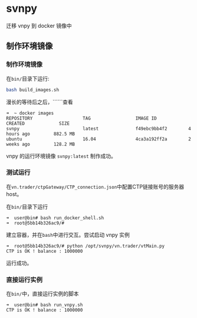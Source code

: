 # svnpy
迁移 vnpy 到 docker 镜像中

## 制作环境镜像

### 制作环境镜像
在```bin/```目录下运行:
```bash
bash build_images.sh
```

漫长的等待后之后，``````查看
```
➜  ~ docker images
REPOSITORY                   TAG                 IMAGE ID            CREATED             SIZE
svnpy                        latest              f49ebc9bb4f2        4 hours ago         882.5 MB
ubuntu                       16.04               4ca3a192ff2a        2 weeks ago         128.2 MB
```

vnpy 的运行环境镜像 ```svnpy:latest``` 制作成功。

### 测试运行
在```vn.trader/ctpGateway/CTP_connection.json```中配置CTP链接账号的服务器host。

在```bin/```目录下运行
```
➜  user@bin# bash run_docker_shell.sh
➜  root@5bb14b326ac9/#
```
建立容器，并在```bash```中进行交互。尝试启动 vnpy 实例
```
➜  root@5bb14b326ac9/# python /opt/svnpy/vn.trader/vtMain.py
CTP is OK ! balance : 1000000
```
运行成功。

### 直接运行实例
在```bin/```中，直接运行实例的脚本
```
➜  user@bin# bash run_vnpy.sh
CTP is OK ! balance : 1000000
```

